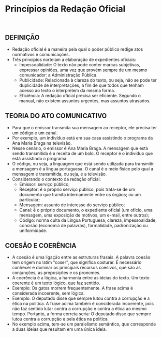 # Princípios da Redação Oficial

<br>

## DEFINIÇÃO
* Redação oficial é a maneira pela qual o poder público redige atos normativos e comunicações.
* Três princípios norteiam a elaboração de expedientes oficiais:
  - Impessoalidade: O texto não pode conter marcas subjetivas, expressar opiniões, uma vez que provém sempre de um mesmo comunicador: a Administração Pública.
  - Publicidade: Relacionada à clareza do texto, ou seja, não se pode ter duplicidade de interpretações, a fim de que todos que tenham acesso ao texto o interpretem da mesma forma.
  - Eficiência: A redação oficial precisa ser eficiente. Segundo o manual, não existem assuntos urgentes, mas assuntos atrasados.

## TEORIA DO ATO COMUNICATIVO
* Para que o emissor transmita sua mensagem ao receptor, ele precisa ter um código e um canal.
* Por exemplo, um indivíduo está em sua casa assistindo o programa da Ana Maria Braga na televisão. 
* Nesse cenário, o emissor é Ana Maria Braga. A mensagem que está sendo transmitida é a receita de um bolo. O receptor é o indivíduo que está assistindo o programa.
* O código, ou seja, a linguagem que está sendo utilizada para transmitir a mensagem é a língua portuguesa. O canal é o meio físico pelo qual a mensagem é transmitida, ou seja, é
a televisão.
* Considerando o contexto da redação oficial:
  - Emissor: serviço público;
  - Receptor: é o próprio serviço público, pois trata-se de um documento que tramita internamente entre os órgãos; ou um particular;
  - Mensagem: assunto de interesse do serviço público;
  - Canal: é o próprio documento, o expediente oficial (um ofício, uma mensagem, uma exposição de motivos, um e-mail, entre outros);
  - Código: norma culta da Língua Portuguesa, clareza, impessoalidade, concisão (economia de palavras), formalidade, padronização ou uniformidade. 

## COESÃO E COERÊNCIA
* A coesão é uma ligação entre as estruturas frasais. A palavra coesão tem origem no latim "coser", que significa costurar. É necessário conhecer e dominar os principais recursos
coesivos, que são as conjunções, as preposições e os pronomes.
* A coerência é a lógica, a harmonia entre as ideias do texto. Um texto coerente é um texto lógico, que faz sentido.
* Exemplo: Os gatos morrem frequentemente. A frase acima é considerada incoerente, sem lógica.
* Exemplo: O deputado disse que sempre lutou contra a corrupção e a ética na política. A frase acima também é considerada incoerente, pois não faz sentido lutar contra a
corrupção e contra a ética ao mesmo tempo. Portanto, a forma correta seria: O deputado disse que sempre lutou contra a corrupção e pela ética na política.
* No exemplo acima, tem-se um paralelismo semântico, que corresponde a duas ideias que resultam em uma única ideia.